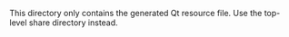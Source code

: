 This directory only contains the generated Qt resource file. Use the top-level share directory instead.
